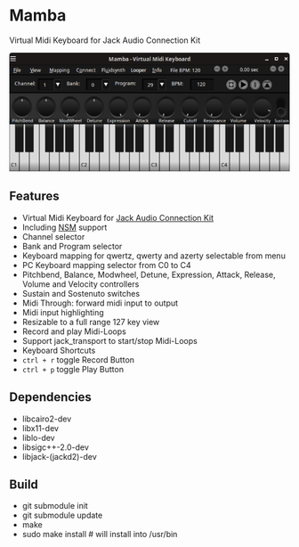 # Mamba
Virtual Midi Keyboard for Jack Audio Connection Kit

![Mamba](https://github.com/brummer10/Mamba/raw/master/Mamba.png)


## Features

- Virtual Midi Keyboard for [Jack Audio Connection Kit](https://jackaudio.org/)
- Including [NSM](https://linuxaudio.github.io/new-session-manager/) support
- Channel selector
- Bank and Program selector
- Keyboard mapping for qwertz, qwerty and azerty selectable from menu
- PC Keyboard mapping selector from C0 to C4
- Pitchbend, Balance, Modwheel, Detune, Expression, Attack, Release, Volume and Velocity controllers
- Sustain and Sostenuto switches
- Midi Through: forward midi input to output
- Midi input highlighting
- Resizable to a full range 127 key view
- Record and play Midi-Loops
- Support jack_transport to start/stop Midi-Loops
- Keyboard Shortcuts
- `ctrl + r` toggle Record Button
- `ctrl + p` toggle Play Button

## Dependencies

- libcairo2-dev
- libx11-dev
- liblo-dev
- libsigc++-2.0-dev
- libjack-(jackd2)-dev

## Build

- git submodule init
- git submodule update
- make
- sudo make install # will install into /usr/bin
